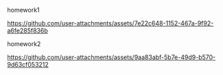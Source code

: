 homework1

https://github.com/user-attachments/assets/7e22c648-1152-467a-9f92-a6fe285f836b




homework2

https://github.com/user-attachments/assets/9aa83abf-5b7e-49d9-b570-9d63cf053212


